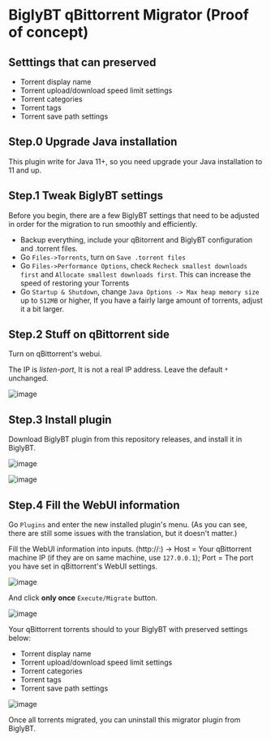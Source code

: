# BiglyBT qBittorrent Migrator (Proof of concept)

## Setttings that can preserved

* Torrent display name
* Torrent upload/download speed limit settings
* Torrent categories
* Torrent tags
* Torrent save path settings

## Step.0 Upgrade Java installation

This plugin write for Java 11+, so you need upgrade your Java installation to 11 and up.

## Step.1 Tweak BiglyBT settings

Before you begin, there are a few BiglyBT settings that need to be adjusted in order for the migration to run smoothly and efficiently.

* Backup everything, include your qBitorrent and BiglyBT configuration and .torrent files.
* Go `Files->Torrents`, turn on `Save .torrent files`
* Go `Files->Performance Options`, check `Recheck smallest downloads first` and `Allocate smallest downloads first`. This can increase the speed of restoring your Torrents
* Go `Startup & Shutdown`, change `Java Options -> Max heap memory size` up to `512MB` or higher, If you have a fairly large amount of torrents, adjust it a bit larger.

## Step.2 Stuff on qBittorrent side

Turn on qBittorrent's webui.

The IP is *listen-port*, It is not a real IP address. Leave the default `*` unchanged.

![image](https://github.com/user-attachments/assets/cbcd9c42-f7ee-473f-b01d-01be752af1f5)

## Step.3 Install plugin

Download BiglyBT plugin from this repository releases, and install it in BiglyBT.

![image](https://github.com/user-attachments/assets/4f49b292-b6f1-4e20-810e-8b83dc16e1f7)

![image](https://github.com/user-attachments/assets/0a3e4f23-e92c-49b2-ada4-c85d5ae39330)

## Step.4 Fill the WebUI information

Go `Plugins` and enter the new installed plugin's menu. (As you can see, there are still some issues with the translation, but it doesn't matter.)

Fill the WebUI information into inputs. (http://<host>:<port>) -> Host = Your qBittorrent machine IP (if they are on same machine, use `127.0.0.1`); Port = The port you have set in qBittorrent's WebUI settings.

![image](https://github.com/user-attachments/assets/a4bb985e-c92b-41ee-b689-b412ab57693d)

And click **only once** `Execute/Migrate` button.

![image](https://github.com/user-attachments/assets/3196b4b5-f010-40e6-ad71-004ce9b198cc)

Your qBittorrent torrents should to your BiglyBT with preserved settings below:

* Torrent display name
* Torrent upload/download speed limit settings
* Torrent categories
* Torrent tags
* Torrent save path settings

![image](https://github.com/user-attachments/assets/971a2e0b-6c13-4ba7-9f71-10d706e45008)

Once all torrents migrated, you can uninstall this migrator plugin from BiglyBT.


